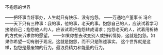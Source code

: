 不抱怨的世界

——把坏事当好事办，人生就只有快乐、没有抱怨。 ——万通地产董事长 冯仑
——天下只有三种事：我的事，他的事，老天的事。抱怨自己的人，应该试着学习接纳自己；抱怨他人的人，应该试着把抱怨转成请求；抱怨老天的人，试着用祈祷的方式来诉求你的愿望。
——如果你想去改变别人或扭转情势，这就是抱怨。如果你希望一切有别于现况，这就是抱怨，而不只是陈述事实。
这个世界就是这样，抱怨是最废物的行为，最浪费精力和能量的行为。